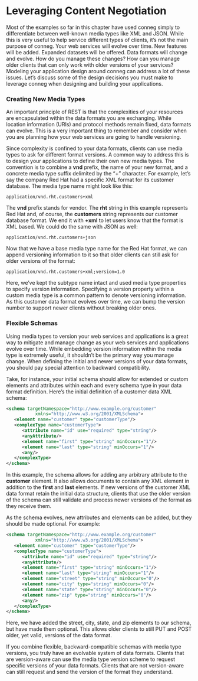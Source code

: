 # Leveraging Content Negotiation


Most of the examples so far in this chapter have used conneg simply to differentiate between well-known media types like XML and JSON. While this is very useful to help service different types of clients, it’s not the main purpose of conneg. Your web services will evolve over time. New features will be added. Expanded datasets will be offered. Data formats will change and evolve. How do you manage these changes? How can you manage older clients that can only work with older versions of your services? Modeling your application design around conneg can address a lot of these issues. Let’s discuss some of the design decisions you must make to leverage conneg when designing and building your applications.


### Creating New Media Types


An important principle of REST is that the complexities of your resources are encapsulated within the data formats you are exchanging. While location information (URIs) and protocol methods remain fixed, data formats can evolve. This is a very important thing to remember and consider when you are planning how your web services are going to handle versioning.


Since complexity is confined to your data formats, clients can use media types to ask for different format versions. A common way to address this is to design your applications to define their own new media types. The convention is to combine a **vnd** prefix, the name of your new format, and a concrete media type suffix delimited by the “+” character. For example, let’s say the company Red Hat had a specific XML format for its customer database. The media type name might look like this:


```
application/vnd.rht.customers+xml
```

The **vnd** prefix stands for vendor. The **rht** string in this example represents Red Hat and, of course, the **customers** string represents our customer database format. We end it with **+xml** to let users know that the format is XML based. We could do the same with JSON as well:


```
application/vnd.rht.customers+json
```


Now that we have a base media type name for the Red Hat format, we can append versioning information to it so that older clients can still ask for older versions of the format:


```
application/vnd.rht.customers+xml;version=1.0
```


Here, we’ve kept the subtype name intact and used media type properties to specify version information. Specifying a version property within a custom media type is a common pattern to denote versioning information. As this customer data format evolves over time, we can bump the version number to support newer clients without breaking older ones.


### Flexible Schemas


Using media types to version your web services and applications is a great way to mitigate and manage change as your web services and applications evolve over time. While embedding version information within the media type is extremely useful, it shouldn’t be the primary way you manage change. When defining the initial and newer versions of your data formats, you should pay special attention to backward compatibility.


Take, for instance, your initial schema should allow for extended or custom elements and attributes within each and every schema type in your data format definition. Here’s the initial definition of a customer data XML schema:


```xml
<schema targetNamespace="http://www.example.org/customer"
           xmlns="http://www.w3.org/2001/XMLSchema">
   <element name="customer" type="customerType"/>
   <complexType name="customerType">
      <attribute name="id" use="required" type="string"/>
      <anyAttribute/>
      <element name="first" type="string" minOccurs="1"/>
      <element name="last" type="string" minOccurs="1"/>
      <any/>
   </complexType>
</schema>
```


In this example, the schema allows for adding any arbitrary attribute to the **customer** element. It also allows documents to contain any XML element in addition to the **first** and **last** elements. If new versions of the customer XML data format retain the initial data structure, clients that use the older version of the schema can still validate and process newer versions of the format as they receive them.


As the schema evolves, new attributes and elements can be added, but they should be made optional. For example:


```xml
<schema targetNamespace="http://www.example.org/customer"
           xmlns="http://www.w3.org/2001/XMLSchema">
   <element name="customer" type="customerType"/>
   <complexType name="customerType">
      <attribute name="id" use="required" type="string"/>
      <anyAttribute/>
      <element name="first" type="string" minOccurs="1"/>
      <element name="last" type="string" minOccurs="1"/>
      <element name="street" type="string" minOccurs="0"/>
      <element name="city" type="string" minOccurs="0"/>
      <element name="state" type="string" minOccurs="0"/>
      <element name="zip" type="string" minOccurs="0"/>
      <any/>
   </complexType>
</schema>
```


Here, we have added the street, city, state, and zip elements to our schema, but have made them optional. This allows older clients to still PUT and POST older, yet valid, versions of the data format.


If you combine flexible, backward-compatible schemas with media type versions, you truly have an evolvable system of data formats. Clients that are version-aware can use the media type version scheme to request specific versions of your data formats. Clients that are not version-aware can still request and send the version of the format they understand.

